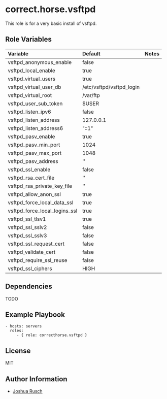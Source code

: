 correct.horse.vsftpd
=========

This role is for a very basic install of vsftpd. 

Role Variables
--------------
| Variable				| Default				| Notes					|
| :---					| :---					| :---					|
| vsftpd_anonymous_enable		| false					|					|
| vsftpd_local_enable			| true					|					|
| vsftpd_virtual_users			| true					|					|
| vsftpd_virtual_user_db		| /etc/vsftpd/vsftpd_login		|					|
| vsftpd_virtual_root			| /var/ftp				|					|
| vsftpd_user_sub_token			| $USER					|					|
| vsftpd_listen_ipv6			| false					|					|
| vsftpd_listen_address			| 127.0.0.1				|					|
| vsftpd_listen_address6		| "::1"					|					|
| vsftpd_pasv_enable			| true					|					|
| vsftpd_pasv_min_port			| 1024					|					|
| vsftpd_pasv_max_port			| 1048					|					|
| vsftpd_pasv_address			| ''					|					|
| vsftpd_ssl_enable			| false					|					|
| vsftpd_rsa_cert_file			| ''					|					|
| vsftpd_rsa_private_key_file		| ''					|					|
| vsftpd_allow_anon_ssl			| true					|					|
| vsftpd_force_local_data_ssl		| true					|					|
| vsftpd_force_local_logins_ssl		| true					|					|
| vsftpd_ssl_tlsv1			| true					|					|
| vsftpd_ssl_sslv2			| false					|					|
| vsftpd_ssl_sslv3			| false					|					|
| vsftpd_ssl_request_cert		| false					|					|
| vsftpd_validate_cert			| false					|					|
| vsftpd_require_ssl_reuse		| false					|					|
| vsftpd_ssl_ciphers			| HIGH					|					|

Dependencies
------------

TODO

Example Playbook
----------------

    - hosts: servers
      roles:
         - { role: correcthorse.vsftpd }

License
-------

MIT

Author Information
------------------

* [Joshua Rusch](https://correct.horse/)
